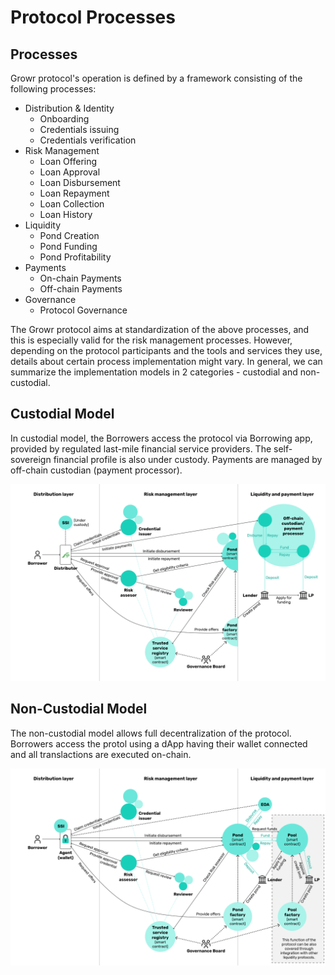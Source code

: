 # Protocol Processes

## Processes
Growr protocol's operation is defined by a framework consisting of the following processes:
- Distribution & Identity
  * Onboarding
  * Credentials issuing
  * Credentials verification
- Risk Management
  * Loan Offering
  * Loan Approval
  * Loan Disbursement
  * Loan Repayment
  * Loan Collection
  * Loan History
- Liquidity
  * Pond Creation
  * Pond Funding
  * Pond Profitability
- Payments
  * On-chain Payments
  * Off-chain Payments
- Governance
  * Protocol Governance

The Growr protocol aims at standardization of the above processes, and this is especially valid for the risk management processes. However, depending on the protocol participants and the tools and services they use, details about certain process implementation might vary. In general, we can summarize the implementation models in 2 categories - custodial and non-custodial.

## Custodial Model
In custodial model, the Borrowers access the protocol via Borrowing app, provided by regulated last-mile financial service providers. The self-sovereign financial profile is also under custody. Payments are managed by off-chain custodian (payment processor).

![Growr Custodial model](../images/growr-custodial.png)

## Non-Custodial Model
The non-custodial model allows full decentralization of the protocol. Borrowers access the protol using a dApp having their wallet connected and all translactions are executed on-chain.

![Growr Non-Custodial model](../images/growr-non-custodial.png)